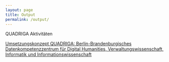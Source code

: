 ```yaml
---
layout: page
title: Output
permalink: /output/
---
```


QUADRIGA Aktivitäten

[Umsetzungskonzept QUADRIGA: Berlin-Brandenburgisches Datenkompetenzzentrum für Digital Humanities, Verwaltungswissenschaft, Informatik und Informationswissenschaft]([url](https://zenodo.org/records/10805016))

